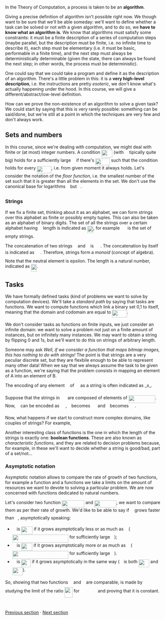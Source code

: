 In the Theory of Computation, a process is taken to be an **algorithm**.

Giving a precise definition of algorithm isn't possible right now. We though want to be sure that we'll be able someday: we'll want to define whether a task can be solved or not with a given algorithm, and to do so, we **have to know what an algorithm is**. We know that algorithms must satisfy some constraints: it must be a finite description of a series of computation steps (maybe parallel, but the description must be finite, i.e. no infinite time to describe it), each step must be elementary (i.e. it must be basic, performable in a finite time), and the next step must always be deterministically determinable (given the state, there can always be found the next step; in other words, the process must be deterministic).

One could say that we could take a program and define it as the description of an algorithm. There's a little problem in this: it is a **very high-level description**, i.e. the instructions are pretty *esoteric*, we don't know what's actually happening under the hood. In this course, we will give a different/abstract/low-level definition.

How can we prove the non-existence of an algorithm to solve a given task? We could start by saying that this is very rarely possible: something can be said/done, but we're still at a point in which the techniques are very few and don't always work. 

## Sets and numbers

In this course, since we're dealing with computation, we might deal with finite or (at most) integer numbers. A condition <img src="svgs/e720ef2e3dc10278f2cc0341a8635074.svg?invert_in_darkmode" align=middle width=35.489081099999986pt height=24.65753399999998pt/> (with <img src="svgs/55a049b8f161ae7cfeb0197d75aff967.svg?invert_in_darkmode" align=middle width=9.86687624999999pt height=14.15524440000002pt/> tipically quite big) holds for a sufficiently large <img src="svgs/55a049b8f161ae7cfeb0197d75aff967.svg?invert_in_darkmode" align=middle width=9.86687624999999pt height=14.15524440000002pt/> if there's <img src="svgs/3d63a7af0e2eca48022ef805461c7fe9.svg?invert_in_darkmode" align=middle width=46.96328504999999pt height=22.648391699999998pt/> such that the condition holds for every <img src="svgs/d6392ebc7d84f8cefd710c3229781dbf.svg?invert_in_darkmode" align=middle width=46.78449764999999pt height=22.465723500000017pt/>, i.e. from given moment it always holds. Let's consider the notation of the *floor function*, i.e. the smallest number of the set such that it is greater than all the elements in the set. We don't use the canonical base for logarithms <img src="svgs/8cd34385ed61aca950a6b06d09fb50ac.svg?invert_in_darkmode" align=middle width=7.654137149999991pt height=14.15524440000002pt/> but <img src="svgs/76c5792347bb90ef71cfbace628572cf.svg?invert_in_darkmode" align=middle width=8.219209349999991pt height=21.18721440000001pt/>.

### Strings

If we fix a finite set, thinking about it as an alphabet, we can form strings over this alphabet as finite or possibly empty tuples. This can also be taken as an alphabet of binary digits. The set of all the strings over a certain alphabet having <img src="svgs/55a049b8f161ae7cfeb0197d75aff967.svg?invert_in_darkmode" align=middle width=9.86687624999999pt height=14.15524440000002pt/> length is indicated as <img src="svgs/13595c3035ea1b1b4d90f5571df51b7c.svg?invert_in_darkmode" align=middle width=19.15340624999999pt height=22.465723500000017pt/>, for example <img src="svgs/f6d56236258d84245467ba9263bef1a4.svg?invert_in_darkmode" align=middle width=17.57992994999999pt height=26.76175259999998pt/> is the set of empty strings. 

The concatenation of two strings <img src="svgs/332cc365a4987aacce0ead01b8bdcc0b.svg?invert_in_darkmode" align=middle width=9.39498779999999pt height=14.15524440000002pt/> and <img src="svgs/deceeaf6940a8c7a5a02373728002b0f.svg?invert_in_darkmode" align=middle width=8.649225749999989pt height=14.15524440000002pt/> is <img src="svgs/65f1b48fb5f326a680b0f7393b9d8b6d.svg?invert_in_darkmode" align=middle width=18.044213549999988pt height=14.15524440000002pt/>. The concatenation by itself is indicated as <img src="svgs/ca258fdb5aa2e16d091da2d680a2bc60.svg?invert_in_darkmode" align=middle width=16.66101689999999pt height=27.91243950000002pt/>. Therefore, strings form a *monoid* (concept of algebra). Note that the neutral element is epsilon. The length is a natural number, indicated as <img src="svgs/b82b509cf285024a5fac5c7a7b0c3e48.svg?invert_in_darkmode" align=middle width=18.52743584999999pt height=24.65753399999998pt/>.

## Tasks

We have formally defined tasks (kind of problems we want to solve by computation devices). We'll take a *standard path* by saying that tasks are functions. We want to compute functions which link a binary set 0,1 to itself, meaning that the domain and codomain are equal to <img src="svgs/7cecc896742e88fdd9f53815dfc26b01.svg?invert_in_darkmode" align=middle width=48.401929949999996pt height=24.65753399999998pt/>.

We don't consider tasks as functions on finite inputs, we just consider an infinite domain: we want to solve a problem not just on a finite amount of instances, but on infinitely many instances. We may want to obtain a string by flipping 0 and 1s, but we'll want to do this on strings of arbitrary length. 

Someone may ask *Well, if we consider a function that maps bitmap images, this has nothing to do with strings!* The point is that strings are a very peculiar discrete set, but they are flexbile enough to be able to represent many other data! When we say that we always assume the task to be given as a function, we're saying that the problem consists in mapping an element of A into an element of B.

 The encoding of any element <img src="svgs/332cc365a4987aacce0ead01b8bdcc0b.svg?invert_in_darkmode" align=middle width=9.39498779999999pt height=14.15524440000002pt/> of <img src="svgs/53d147e7f3fe6e47ee05b88b166bd3f6.svg?invert_in_darkmode" align=middle width=12.32879834999999pt height=22.465723500000017pt/> as a string is often indicated as \_x_.

Suppose that the strings in <img src="svgs/0e9acb8e323d122fa04eea6eb4e79496.svg?invert_in_darkmode" align=middle width=17.76257669999999pt height=22.63846199999998pt/> are composed of elements of <img src="svgs/47eeffd75bb9bee2e18bc685105e9ebf.svg?invert_in_darkmode" align=middle width=86.85295244999999pt height=24.65753399999998pt/>. Now, <img src="svgs/44bc9d542a92714cac84e01cbbb7fd61.svg?invert_in_darkmode" align=middle width=8.68915409999999pt height=14.15524440000002pt/> can be encoded as <img src="svgs/59ce7cb36c53da540aad87f0ce12cd22.svg?invert_in_darkmode" align=middle width=16.438418699999993pt height=21.18721440000001pt/>, <img src="svgs/4bdc8d9bcfb35e1c9bfb51fc69687dfc.svg?invert_in_darkmode" align=middle width=7.054796099999991pt height=22.831056599999986pt/> becomes <img src="svgs/2a8dfa554b06260e6dd6ed4a6440c0fe.svg?invert_in_darkmode" align=middle width=16.438418699999993pt height=21.18721440000001pt/> and <img src="svgs/3e18a4a28fdee1744e5e3f79d13b9ff6.svg?invert_in_darkmode" align=middle width=7.11380504999999pt height=14.15524440000002pt/> becomes <img src="svgs/b0c08f9b595a704efb907fc688034d80.svg?invert_in_darkmode" align=middle width=16.438418699999993pt height=21.18721440000001pt/>.

Now, what happens if we start to construct more complex domains, like couples of strings? For example,  

Another interesting class of functions is the one in which the length of the strings is exactly one: **boolean functions**.
These are also known as *characteristic functions*, and they are related to decision problems because, for example, in these we'll want to decide whether a string is good/bad, part of a set/not...

### Asymptotic notation

Asymptotic notation allows to compare the rate of growth of two functions, for example a function and a functions we take a limits on the amount of resources we want to devote to solving a particular problem.
We are now concerned with functions dedicated to natural numbers.

Let's consider two function <img src="svgs/68bed5f90d91b215729aff1251041e31.svg?invert_in_darkmode" align=middle width=72.83079209999998pt height=22.831056599999986pt/> and <img src="svgs/2eb32638a942a395856ddef152eb9240.svg?invert_in_darkmode" align=middle width=71.44373774999998pt height=22.648391699999998pt/>, we want to compare them as per their rate of growth. We'd like to be able to say if <img src="svgs/190083ef7a1625fbc75f243cffb9c96d.svg?invert_in_darkmode" align=middle width=9.81741584999999pt height=22.831056599999986pt/> grows faster than <img src="svgs/3cf4fbd05970446973fc3d9fa3fe3c41.svg?invert_in_darkmode" align=middle width=8.430376349999989pt height=14.15524440000002pt/>, asymptotically speaking:
- <img src="svgs/190083ef7a1625fbc75f243cffb9c96d.svg?invert_in_darkmode" align=middle width=9.81741584999999pt height=22.831056599999986pt/> is <img src="svgs/9d03795643d093325cbd080dcef98ca6.svg?invert_in_darkmode" align=middle width=36.70083944999999pt height=24.65753399999998pt/> if it grows asymptotically less or as  much as <img src="svgs/3cf4fbd05970446973fc3d9fa3fe3c41.svg?invert_in_darkmode" align=middle width=8.430376349999989pt height=14.15524440000002pt/> (<img src="svgs/bc4e2be83f0ed684abb90f07e4534fdd.svg?invert_in_darkmode" align=middle width=180.93006855pt height=26.17730939999998pt/> for sufficiently large <img src="svgs/55a049b8f161ae7cfeb0197d75aff967.svg?invert_in_darkmode" align=middle width=9.86687624999999pt height=14.15524440000002pt/>);
- <img src="svgs/190083ef7a1625fbc75f243cffb9c96d.svg?invert_in_darkmode" align=middle width=9.81741584999999pt height=22.831056599999986pt/> is <img src="svgs/71840ce0daf80e55fbcf2c69c30bd926.svg?invert_in_darkmode" align=middle width=36.15290249999999pt height=24.65753399999998pt/> if it grows asymptotically more or as much as <img src="svgs/3cf4fbd05970446973fc3d9fa3fe3c41.svg?invert_in_darkmode" align=middle width=8.430376349999989pt height=14.15524440000002pt/> (<img src="svgs/1f9c0c0563ca724af474341c513be723.svg?invert_in_darkmode" align=middle width=180.93006855pt height=26.17730939999998pt/> for sufficiently large <img src="svgs/55a049b8f161ae7cfeb0197d75aff967.svg?invert_in_darkmode" align=middle width=9.86687624999999pt height=14.15524440000002pt/>).
- <img src="svgs/190083ef7a1625fbc75f243cffb9c96d.svg?invert_in_darkmode" align=middle width=9.81741584999999pt height=22.831056599999986pt/> is <img src="svgs/9695e83be25639d2ae2b42f0f81e2862.svg?invert_in_darkmode" align=middle width=30.673532999999992pt height=24.65753399999998pt/> if it grows asymptotically in the same way (<img src="svgs/190083ef7a1625fbc75f243cffb9c96d.svg?invert_in_darkmode" align=middle width=9.81741584999999pt height=22.831056599999986pt/> is both <img src="svgs/f97cb5dfa74f75ef83556e5b3466aae1.svg?invert_in_darkmode" align=middle width=34.21121549999999pt height=24.65753399999998pt/> and <img src="svgs/6cb6df7dff717f527810a2ea79143be1.svg?invert_in_darkmode" align=middle width=33.08796974999999pt height=24.65753399999998pt/>).

So, showing that two functions <img src="svgs/190083ef7a1625fbc75f243cffb9c96d.svg?invert_in_darkmode" align=middle width=9.81741584999999pt height=22.831056599999986pt/> and <img src="svgs/3cf4fbd05970446973fc3d9fa3fe3c41.svg?invert_in_darkmode" align=middle width=8.430376349999989pt height=14.15524440000002pt/> are comparable, is made by studying the limit of the ratio <img src="svgs/f869e40b6a66cf16557a28095139cb6c.svg?invert_in_darkmode" align=middle width=26.099919449999998pt height=33.20539859999999pt/> for <img src="svgs/219ed870532672193ea4f5955e8b4de4.svg?invert_in_darkmode" align=middle width=51.87587954999999pt height=14.15524440000002pt/> and proving that it is constant. 

#
[Previous section](0%20-%20LAAI%20-%20Module%203%20Intro.md) · [Next section](2%20-%20The%20computational%20model.md)


